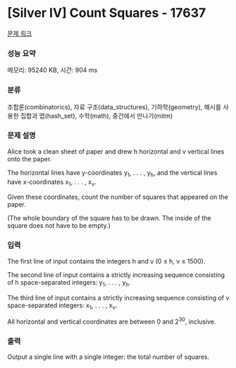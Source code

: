# [Silver IV] Count Squares - 17637 

[문제 링크](https://www.acmicpc.net/problem/17637) 

### 성능 요약

메모리: 95240 KB, 시간: 904 ms

### 분류

조합론(combinatorics), 자료 구조(data_structures), 기하학(geometry), 해시를 사용한 집합과 맵(hash_set), 수학(math), 중간에서 만나기(mitm)

### 문제 설명

<p>Alice took a clean sheet of paper and drew h horizontal and v vertical lines onto the paper.</p>

<p>The horizontal lines have y-coordinates y<sub>1</sub>, . . . , y<sub>h</sub>, and the vertical lines have x-coordinates x<sub>1</sub>, . . . , x<sub>v</sub>.</p>

<p>Given these coordinates, count the number of squares that appeared on the paper.</p>

<p>(The whole boundary of the square has to be drawn. The inside of the square does not have to be empty.)</p>

### 입력 

 <p>The first line of input contains the integers h and v (0 ≤ h, v ≤ 1500).</p>

<p>The second line of input contains a strictly increasing sequence consisting of h space-separated integers: y<sub>1</sub>, . . . , y<sub>h</sub>.</p>

<p>The third line of input contains a strictly increasing sequence consisting of v space-separated integers: x<sub>1</sub>, . . . , x<sub>v</sub>.</p>

<p>All horizontal and vertical coordinates are between 0 and 2<sup>30</sup>, inclusive.</p>

### 출력 

 <p>Output a single line with a single integer: the total number of squares.</p>


